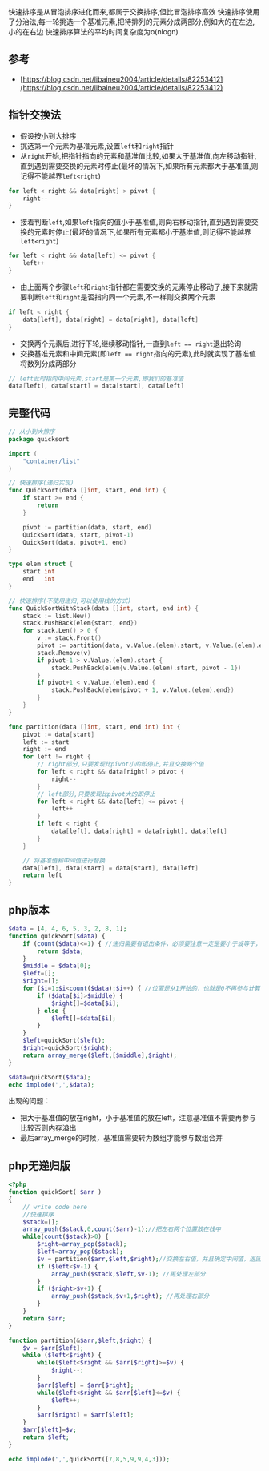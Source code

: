 快速排序是从冒泡排序进化而来,都属于交换排序,但比冒泡排序高效
快速排序使用了分治法,每一轮挑选一个基准元素,把待排列的元素分成两部分,例如大的在左边,小的在右边
快速排序算法的平均时间复杂度为o(nlogn)

## 参考
- [https://blog.csdn.net/libaineu2004/article/details/82253412](https://blog.csdn.net/libaineu2004/article/details/82253412)

## 指针交换法
- 假设按小到大排序
- 挑选第一个元素为基准元素,设置`left`和`right`指针
- 从`right`开始,把指针指向的元素和基准值比较,如果大于基准值,向左移动指针,直到遇到需要交换的元素时停止(最坏的情况下,如果所有元素都大于基准值,则记得不能越界`left<right`)
```go
for left < right && data[right] > pivot {
	right--
}
```
-  接着判断`left`,如果`left`指向的值小于基准值,则向右移动指针,直到遇到需要交换的元素时停止(最坏的情况下,如果所有元素都小于基准值,则记得不能越界`left<right`)
```go
for left < right && data[left] <= pivot {
	left++
}
```
- 由上面两个步骤`left`和`right`指针都在需要交换的元素停止移动了,接下来就需要判断`left`和`right`是否指向同一个元素,不一样则交换两个元素
```go
if left < right {
	data[left], data[right] = data[right], data[left]
}
```
- 交换两个元素后,进行下轮,继续移动指针,一直到`left == right`退出轮询
- 交换基准元素和中间元素(即`left == right`指向的元素),此时就实现了基准值将数列分成两部分
```go
// left此时指向中间元素,start是第一个元素,即我们的基准值
data[left], data[start] = data[start], data[left]
```

## 完整代码
```go
// 从小到大排序
package quicksort

import (
	"container/list"
)

// 快速排序(递归实现)
func QuickSort(data []int, start, end int) {
	if start >= end {
		return
	}

	pivot := partition(data, start, end)
	QuickSort(data, start, pivot-1)
	QuickSort(data, pivot+1, end)
}

type elem struct {
	start int
	end   int
}

// 快速排序(不使用递归,可以使用栈的方式)
func QuickSortWithStack(data []int, start, end int) {
	stack := list.New()
	stack.PushBack(elem{start, end})
	for stack.Len() > 0 {
		v := stack.Front()
		pivot := partition(data, v.Value.(elem).start, v.Value.(elem).end)
		stack.Remove(v)
		if pivot-1 > v.Value.(elem).start {
			stack.PushBack(elem{v.Value.(elem).start, pivot - 1})
		}
		if pivot+1 < v.Value.(elem).end {
			stack.PushBack(elem{pivot + 1, v.Value.(elem).end})
		}
	}
}

func partition(data []int, start, end int) int {
	pivot := data[start]
	left := start
	right := end
	for left != right {
		// right部分,只要发现比pivot小的即停止,并且交换两个值
		for left < right && data[right] > pivot {
			right--
		}
		// left部分,只要发现比pivot大的即停止
		for left < right && data[left] <= pivot {
			left++
		}
		if left < right {
			data[left], data[right] = data[right], data[left]
		}
	}

	// 将基准值和中间值进行替换
	data[left], data[start] = data[start], data[left]
	return left
}
```


## php版本

```php
$data = [4, 4, 6, 5, 3, 2, 8, 1];
function quickSort($data) {
    if (count($data)<=1) { //递归需要有退出条件，必须要注意一定是要小于或等于，不能只是等于
        return $data;
    }
    $middle = $data[0];
    $left=[];
    $right=[];
    for ($i=1;$i<count($data);$i++) { //位置是从1开始的，也就是0不再参与计算
        if ($data[$i]>$middle) {
            $right[]=$data[$i];
        } else {
            $left[]=$data[$i];
        }
    }
    $left=quickSort($left);
    $right=quickSort($right);
    return array_merge($left,[$middle],$right);
}

$data=quickSort($data);
echo implode(',',$data);
```

出现的问题：

- 把大于基准值的放在right，小于基准值的放在left，注意基准值不需要再参与比较否则内存溢出
- 最后array_merge的时候，基准值需要转为数组才能参与数组合并



## php无递归版

```php
<?php
function quickSort( $arr )
{
    // write code here
    //快速排序
    $stack=[];
    array_push($stack,0,count($arr)-1);//把左右两个位置放在栈中
    while(count($stack)>0) {
        $right=array_pop($stack);
        $left=array_pop($stack);
        $v = partition($arr,$left,$right);//交换左右值，并且确定中间值，返回中间值位置
        if ($left<$v-1) {
            array_push($stack,$left,$v-1); //再处理左部分
        }
        if ($right>$v+1) {
            array_push($stack,$v+1,$right); //再处理右部分
        }
    }
    return $arr;
}

function partition(&$arr,$left,$right) {
    $v = $arr[$left];
    while ($left<$right) {
        while($left<$right && $arr[$right]>=$v) {
            $right--;
        }
        $arr[$left] = $arr[$right];
        while($left<$right && $arr[$left]<=$v) {
            $left++;
        }
        $arr[$right] = $arr[$left];
    }
    $arr[$left]=$v;
    return $left;
}

echo implode(',',quickSort([7,8,5,9,9,4,3]));
```

